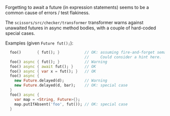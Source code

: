 Forgetting to await a future (in expression statements) seems to be a common
cause of errors / test flakiness.

The `scissors/src/checker/transformer` transformer warns against unawaited
futures in async method bodies, with a couple of hard-coded special cases.

Examples (given `Future fut();`):
```dart
  foo()       { fut(); }           // OK: assuming fire-and-forget semantics.
                                   //     Could consider a hint here.
  foo() async { fut(); }           // Warning
  foo() async { await fut(); }     // OK
  foo() async { var x = fut(); }   // OK
  foo() async {
    new Future.delayed(d);         // Warning
    new Future.delayed(d, bar);    // OK: special case
  }
  foo() async {
    var map = <String, Future>{};
    map.putIfAbsent('foo', fut()); // OK: special case
  }
```
